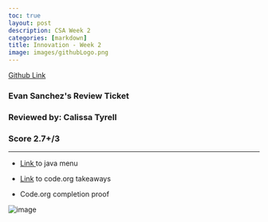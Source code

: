 ```yaml
---
toc: true
layout: post
description: CSA Week 2
categories: [markdown]
title: Innovation - Week 2
image: images/githubLogo.png
---
```


[Github Link](https://github.com/deimie/fastpages/issues/4)

### Evan Sanchez's Review Ticket
### Reviewed by: Calissa Tyrell
### Score 2.7+/3

---

- [Link ](https://deimie.github.io/fastpages/2022/08/30/java-menu.html)to java menu

- [Link](https://deimie.github.io/fastpages/notes/) to code.org takeaways

- Code.org completion proof

![image](https://user-images.githubusercontent.com/24465360/188552434-120aaad9-9bf1-4963-bfe6-3f70b205e802.png)


